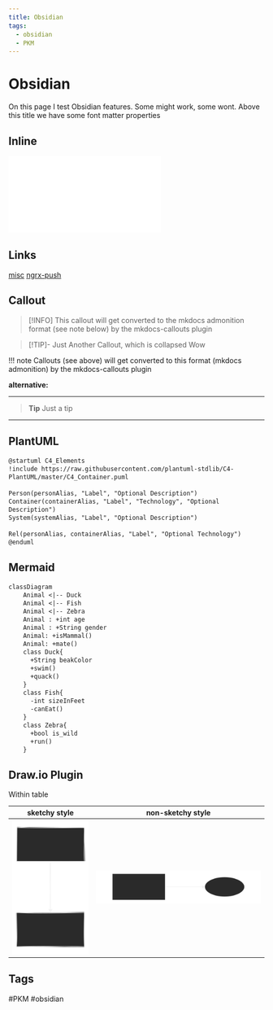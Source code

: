 ```yaml
---
title: Obsidian
tags:
  - obsidian
  - PKM
---
```

# Obsidian

On this page I test Obsidian features. Some might work, some wont. Above this title we have some font matter properties

## Inline

![misc](misc.md#Agile)
## Links

[misc](misc.md)
[ngrx-push](../frontend/js/ngrx-push.md)

## Callout

> [!INFO]
> This callout will get converted to the mkdocs admonition format (see note below) by the mkdocs-callouts plugin

> [!TIP]- Just Another Callout, which is collapsed
> Wow

!!! note
    Callouts (see above) will get converted to this format (mkdocs admonition) by the mkdocs-callouts plugin

**alternative:**

---
>**Tip**
>Just a tip
---

## PlantUML

```plantuml
@startuml C4_Elements
!include https://raw.githubusercontent.com/plantuml-stdlib/C4-PlantUML/master/C4_Container.puml

Person(personAlias, "Label", "Optional Description")
Container(containerAlias, "Label", "Technology", "Optional Description")
System(systemAlias, "Label", "Optional Description")

Rel(personAlias, containerAlias, "Label", "Optional Technology")
@enduml
```

## Mermaid
```mermaid
classDiagram
    Animal <|-- Duck
    Animal <|-- Fish
    Animal <|-- Zebra
    Animal : +int age
    Animal : +String gender
    Animal: +isMammal()
    Animal: +mate()
    class Duck{
      +String beakColor
      +swim()
      +quack()
    }
    class Fish{
      -int sizeInFeet
      -canEat()
    }
    class Zebra{
      +bool is_wild
      +run()
    }
```
## Draw.io Plugin

Within table

| sketchy style | non-sketchy style |
| - | - |
|   ![](../assets/diagram-test.svg)  |  ![diagram-test-2](../assets/diagram-test-2.svg)|

## Tags

#PKM #obsidian 